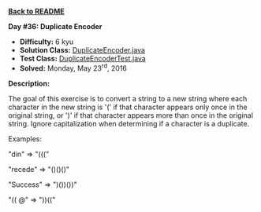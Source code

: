 <a href=https://github.com/michaelwm/KataDay><b>Back to README</b><a>

<b>Day #36: Duplicate Encoder</b>

* <b>Difficulty:</b> 6 kyu
* <b>Solution Class:</b> [DuplicateEncoder.java](DuplicateEncoder.java)
* <b>Test Class:</b> [DuplicateEncoderTest.java](DuplicateEncoderTest.java)
* <b>Solved:</b> Monday, May 23<sup>rd</sup>, 2016

<b>Description:</b>

The goal of this exercise is to convert a string to a new string where each character in the new string is '(' if that character appears only once in the original string, or ')' if that character appears more than once in the original string. Ignore capitalization when determining if a character is a duplicate.

Examples:

"din" => "((("

"recede" => "()()()"

"Success" => ")())())"

"(( @" => "))(("